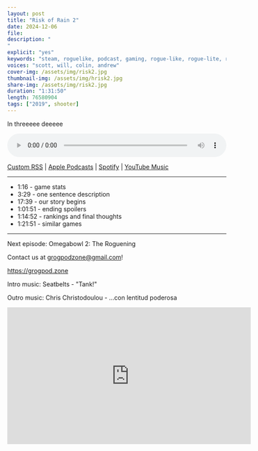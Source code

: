 ```yaml
---
layout: post
title: "Risk of Rain 2"
date: 2024-12-06
file: 
description: "
"
explicit: "yes" 
keywords: "steam, roguelike, podcast, gaming, rogue-like, rogue-lite, roguelite"
voices: "scott, will, colin, andrew"
cover-img: /assets/img/risk2.jpg
thumbnail-img: /assets/img/hrisk2.jpg
share-img: /assets/img/risk2.jpg
duration: "1:31:50"
length: 76580904 
tags: ["2019", shooter]
---
```


In threeeee deeeee


<div class="container">
  <audio controls style="width: 100%;">
    <source src="" type="audio/mpeg">
  </audio>
</div>

[Custom RSS](https://grogpod.zone/feed.xml) | [Apple Podcasts](https://podcasts.apple.com/us/podcast/grogpod/id1650474911) | [Spotify](https://open.spotify.com/show/655SEhPUWIC77oO3hILe0b) | [YouTube Music](https://music.youtube.com/playlist?list=PL-ShOmyMvd4jYFChE6tgj0JYG8RKK4xe0) 

---
* 1:16 - game stats
* 3:29 - one sentence description
* 17:39 - our story begins
* 1:01:51 - ending spoilers
* 1:14:52 - rankings and final thoughts
* 1:21:51 - similar games

---



Next episode: Omegabowl 2: The Roguening

Contact us at grogpodzone@gmail.com!

https://grogpod.zone

Intro music: Seatbelts - "Tank!"

Outro music: Chris Christodoulou - …con lentitud poderosa 

<div class="embed-responsive embed-responsive-16by9">
<iframe width="560" height="315" src="https://www.youtube.com/embed/xxxxxxxxxxxxxxx" title="YouTube video player" frameborder="0" allow="accelerometer; autoplay; clipboard-write; encrypted-media; gyroscope; picture-in-picture" allowfullscreen></iframe>
</div>
